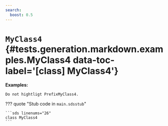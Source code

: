 ```yaml
---
search:
  boost: 0.5
---
```


# <code class="doc-symbol doc-symbol-class"></code> `MyClass4` {#tests.generation.markdown.examples.MyClass4 data-toc-label='[class] MyClass4'}

**Examples:**

```sds
Do not hightligt PrefixMyClass4.
```

??? quote "Stub code in `main.sdsstub`"

    ```sds linenums="26"
    class MyClass4
    ```
